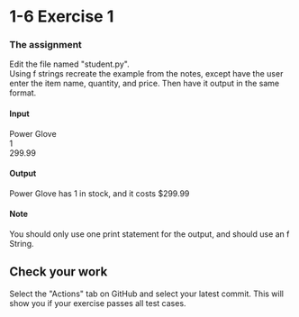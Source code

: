 # 1-6 Exercise 1

### The assignment
Edit the file named "student.py".  
Using f strings recreate the example from the notes, except have the user enter the item name, quantity, and price. Then have it output in the same format.  
#### Input  
Power Glove  
1  
299.99  
#### Output  
Power Glove has 1 in stock, and it costs $299.99  
  
#### Note
You should only use one print statement for the output, and should use an f String.

## Check your work
Select the "Actions" tab on GitHub and select your latest commit. This will show you if your exercise passes all test cases.

